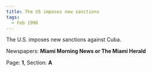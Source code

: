 ```yaml
---  
title: The US imposes new sanctions  
tags:  
  - Feb 1996  
---  
```

  
The U.S. imposes new sanctions against Cuba.  
  
Newspapers: **Miami Morning News or The Miami Herald**  
  
Page: **1**, Section: **A** 
